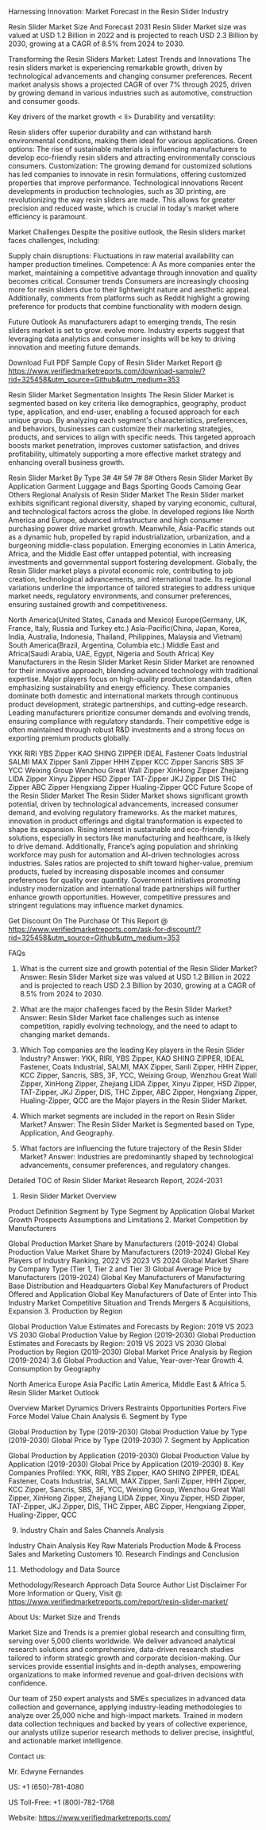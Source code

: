 Harnessing Innovation: Market Forecast in the Resin Slider Industry


Resin Slider Market Size And Forecast 2031
Resin Slider Market size was valued at USD 1.2 Billion in 2022 and is projected to reach USD 2.3 Billion by 2030, growing at a CAGR of 8.5% from 2024 to 2030.

Transforming the Resin Sliders Market: Latest Trends and Innovations
The resin sliders market is experiencing remarkable growth, driven by technological advancements and changing consumer preferences. Recent market analysis shows a projected CAGR of over 7% through 2025, driven by growing demand in various industries such as automotive, construction and consumer goods.

Key drivers of the market growth
< li>
Durability and versatility:

Resin sliders offer superior durability and can withstand harsh environmental conditions, making them ideal for various applications.
Green options: The rise of sustainable materials is influencing manufacturers to develop eco-friendly resin sliders and attracting environmentally conscious consumers.
Customization: The growing demand for customized solutions has led companies to innovate in resin formulations, offering customized properties that improve performance.
Technological innovations
Recent developments in production technologies, such as 3D printing, are revolutionizing the way resin sliders are made. This allows for greater precision and reduced waste, which is crucial in today's market where efficiency is paramount.

Market Challenges
Despite the positive outlook, the Resin sliders market faces challenges, including:

Supply chain disruptions: Fluctuations in raw material availability can hamper production timelines.
Competence: A As more companies enter the market, maintaining a competitive advantage through innovation and quality becomes critical.
Consumer trends
Consumers are increasingly choosing more for resin sliders due to their lightweight nature and aesthetic appeal. Additionally, comments from platforms such as Reddit highlight a growing preference for products that combine functionality with modern design.

Future Outlook
As manufacturers adapt to emerging trends, The resin sliders market is set to grow. evolve more. Industry experts suggest that leveraging data analytics and consumer insights will be key to driving innovation and meeting future demands.

Download Full PDF Sample Copy of Resin Slider Market Report @ https://www.verifiedmarketreports.com/download-sample/?rid=325458&utm_source=Github&utm_medium=353

Resin Slider Market Segmentation Insights
The Resin Slider Market is segmented based on key criteria like demographics, geography, product type, application, and end-user, enabling a focused approach for each unique group. By analyzing each segment's characteristics, preferences, and behaviors, businesses can customize their marketing strategies, products, and services to align with specific needs. This targeted approach boosts market penetration, improves customer satisfaction, and drives profitability, ultimately supporting a more effective market strategy and enhancing overall business growth.

Resin Slider Market By Type
3#
4#
5#
7#
8#
Others
Resin Slider Market By Application
Garment
Luggage and Bags
Sporting Goods
Camoing Gear
Others
Regional Analysis of Resin Slider Market
The Resin Slider market exhibits significant regional diversity, shaped by varying economic, cultural, and technological factors across the globe. In developed regions like North America and Europe, advanced infrastructure and high consumer purchasing power drive market growth. Meanwhile, Asia-Pacific stands out as a dynamic hub, propelled by rapid industrialization, urbanization, and a burgeoning middle-class population. Emerging economies in Latin America, Africa, and the Middle East offer untapped potential, with increasing investments and governmental support fostering development. Globally, the Resin Slider market plays a pivotal economic role, contributing to job creation, technological advancements, and international trade. Its regional variations underline the importance of tailored strategies to address unique market needs, regulatory environments, and consumer preferences, ensuring sustained growth and competitiveness.

North America(United States, Canada and Mexico)
Europe(Germany, UK, France, Italy, Russia and Turkey etc.)
Asia-Pacific(China, Japan, Korea, India, Australia, Indonesia, Thailand, Philippines, Malaysia and Vietnam)
South America(Brazil, Argentina, Columbia etc.)
Middle East and Africa(Saudi Arabia, UAE, Egypt, Nigeria and South Africa)
Key Manufacturers in the Resin Slider Market
Resin Slider Market are renowned for their innovative approach, blending advanced technology with traditional expertise. Major players focus on high-quality production standards, often emphasizing sustainability and energy efficiency. These companies dominate both domestic and international markets through continuous product development, strategic partnerships, and cutting-edge research. Leading manufacturers prioritize consumer demands and evolving trends, ensuring compliance with regulatory standards. Their competitive edge is often maintained through robust R&D investments and a strong focus on exporting premium products globally.

YKK
RIRI
YBS Zipper
KAO SHING ZIPPER
IDEAL Fastener
Coats Industrial
SALMI
MAX Zipper
Sanli Zipper
HHH Zipper
KCC Zipper
Sancris
SBS
3F
YCC
Weixing Group
Wenzhou Great Wall Zipper
XinHong Zipper
Zhejiang LIDA Zipper
Xinyu Zipper
HSD Zipper
TAT-Zipper
JKJ Zipper
DIS
THC Zipper
ABC Zipper
Hengxiang Zipper
Hualing-Zipper
QCC
Future Scope of the Resin Slider Market
The Resin Slider Market shows significant growth potential, driven by technological advancements, increased consumer demand, and evolving regulatory frameworks. As the market matures, innovation in product offerings and digital transformation is expected to shape its expansion. Rising interest in sustainable and eco-friendly solutions, especially in sectors like manufacturing and healthcare, is likely to drive demand. Additionally, France’s aging population and shrinking workforce may push for automation and AI-driven technologies across industries. Sales ratios are projected to shift toward higher-value, premium products, fueled by increasing disposable incomes and consumer preferences for quality over quantity. Government initiatives promoting industry modernization and international trade partnerships will further enhance growth opportunities. However, competitive pressures and stringent regulations may influence market dynamics.

Get Discount On The Purchase Of This Report @ https://www.verifiedmarketreports.com/ask-for-discount/?rid=325458&utm_source=Github&utm_medium=353

FAQs
1. What is the current size and growth potential of the Resin Slider Market?
Answer: Resin Slider Market size was valued at USD 1.2 Billion in 2022 and is projected to reach USD 2.3 Billion by 2030, growing at a CAGR of 8.5% from 2024 to 2030.

2. What are the major challenges faced by the Resin Slider Market?
Answer: Resin Slider Market face challenges such as intense competition, rapidly evolving technology, and the need to adapt to changing market demands.

3. Which Top companies are the leading Key players in the Resin Slider Industry?
Answer: YKK, RIRI, YBS Zipper, KAO SHING ZIPPER, IDEAL Fastener, Coats Industrial, SALMI, MAX Zipper, Sanli Zipper, HHH Zipper, KCC Zipper, Sancris, SBS, 3F, YCC, Weixing Group, Wenzhou Great Wall Zipper, XinHong Zipper, Zhejiang LIDA Zipper, Xinyu Zipper, HSD Zipper, TAT-Zipper, JKJ Zipper, DIS, THC Zipper, ABC Zipper, Hengxiang Zipper, Hualing-Zipper, QCC are the Major players in the Resin Slider Market.

4. Which market segments are included in the report on Resin Slider Market?
Answer: The Resin Slider Market is Segmented based on Type, Application, And Geography.

5. What factors are influencing the future trajectory of the Resin Slider Market?
Answer: Industries are predominantly shaped by technological advancements, consumer preferences, and regulatory changes.

Detailed TOC of Resin Slider Market Research Report, 2024-2031
1. Resin Slider Market Overview

Product Definition
Segment by Type
Segment by Application
Global Market Growth Prospects
Assumptions and Limitations
2. Market Competition by Manufacturers

Global Production Market Share by Manufacturers (2019-2024)
Global Production Value Market Share by Manufacturers (2019-2024)
Global Key Players of Industry Ranking, 2022 VS 2023 VS 2024
Global Market Share by Company Type (Tier 1, Tier 2 and Tier 3)
Global Average Price by Manufacturers (2019-2024)
Global Key Manufacturers of Manufacturing Base Distribution and Headquarters
Global Key Manufacturers of Product Offered and Application
Global Key Manufacturers of Date of Enter into This Industry
Market Competitive Situation and Trends
Mergers & Acquisitions, Expansion
3. Production by Region

Global Production Value Estimates and Forecasts by Region: 2019 VS 2023 VS 2030
Global Production Value by Region (2019-2030)
Global Production Estimates and Forecasts by Region: 2019 VS 2023 VS 2030
Global Production by Region (2019-2030)
Global Market Price Analysis by Region (2019-2024) 3.6 Global Production and Value, Year-over-Year Growth
4. Consumption by Geography

North America
Europe
Asia Pacific
Latin America, Middle East & Africa
5. Resin Slider Market Outlook

Overview
Market Dynamics
Drivers
Restraints
Opportunities
Porters Five Force Model
Value Chain Analysis 
6. Segment by Type

Global Production by Type (2019-2030)
Global Production Value by Type (2019-2030)
Global Price by Type (2019-2030)
7. Segment by Application

Global Production by Application (2019-2030)
Global Production Value by Application (2019-2030)
Global Price by Application (2019-2030)
8. Key Companies Profiled: YKK, RIRI, YBS Zipper, KAO SHING ZIPPER, IDEAL Fastener, Coats Industrial, SALMI, MAX Zipper, Sanli Zipper, HHH Zipper, KCC Zipper, Sancris, SBS, 3F, YCC, Weixing Group, Wenzhou Great Wall Zipper, XinHong Zipper, Zhejiang LIDA Zipper, Xinyu Zipper, HSD Zipper, TAT-Zipper, JKJ Zipper, DIS, THC Zipper, ABC Zipper, Hengxiang Zipper, Hualing-Zipper, QCC

9. Industry Chain and Sales Channels Analysis

Industry Chain Analysis
Key Raw Materials
Production Mode & Process
Sales and Marketing
Customers
10. Research Findings and Conclusion

11. Methodology and Data Source

Methodology/Research Approach
Data Source
Author List
Disclaimer
For More Information or Query, Visit @ https://www.verifiedmarketreports.com/report/resin-slider-market/

About Us: Market Size and Trends

Market Size and Trends is a premier global research and consulting firm, serving over 5,000 clients worldwide. We deliver advanced analytical research solutions and comprehensive, data-driven research studies tailored to inform strategic growth and corporate decision-making. Our services provide essential insights and in-depth analyses, empowering organizations to make informed revenue and goal-driven decisions with confidence.

Our team of 250 expert analysts and SMEs specializes in advanced data collection and governance, applying industry-leading methodologies to analyze over 25,000 niche and high-impact markets. Trained in modern data collection techniques and backed by years of collective experience, our analysts utilize superior research methods to deliver precise, insightful, and actionable market intelligence.

Contact us:

Mr. Edwyne Fernandes

US: +1 (650)-781-4080

US Toll-Free: +1 (800)-782-1768

Website: https://www.verifiedmarketreports.com/
